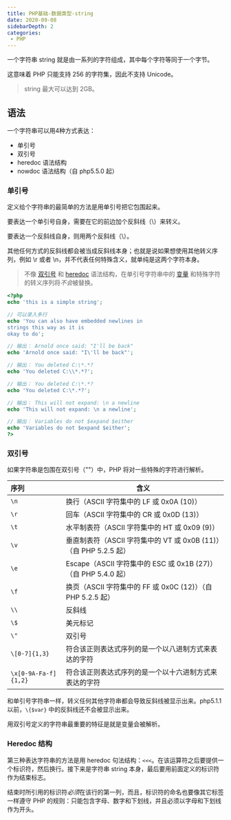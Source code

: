 ```yaml
---
title: PHP基础-数据类型-string
date: 2020-09-08
sidebarDepth: 2
categories:
 - PHP
---
```


一个字符串 string 就是由一系列的字符组成，其中每个字符等同于一个字节。

这意味着 PHP 只能支持 256 的字符集，因此不支持 Unicode。

> string 最大可以达到 2GB。

## 语法

一个字符串可以用4种方式表达：

- 单引号
- 双引号
- heredoc 语法结构
- nowdoc 语法结构（自 php5.5.0 起）

### 单引号

定义给个字符串的最简单的方法是用单引号把它包围起来。

要表达一个单引号自身，需要在它的前边加个反斜线（\）来转义。

要表达一个反斜线自身，则用两个反斜线（\\）。

其他任何方式的反斜线都会被当成反斜线本身；也就是说如果想使用其他转义序列，例如 \r 或者 \n，并不代表任何特殊含义，就单纯是这两个字符本身。

> 不像 [双引号](https://www.php.net/manual/zh/language.types.string.php#language.types.string.syntax.double) 和 [heredoc](https://www.php.net/manual/zh/language.types.string.php#language.types.string.syntax.heredoc) 语法结构，在单引号字符串中的 [变量](https://www.php.net/manual/zh/language.variables.php) 和特殊字符的转义序列将*不会*被替换。

```php
<?php
echo 'this is a simple string';

// 可以录入多行
echo 'You can also have embedded newlines in 
strings this way as it is
okay to do';

// 输出： Arnold once said: "I'll be back"
echo 'Arnold once said: "I\'ll be back"';

// 输出： You deleted C:\*.*?
echo 'You deleted C:\\*.*?';

// 输出： You deleted C:\*.*?
echo 'You deleted C:\*.*?';

// 输出： This will not expand: \n a newline
echo 'This will not expand: \n a newline';

// 输出： Variables do not $expand $either
echo 'Variables do not $expand $either';
?>
```

### 双引号

如果字符串是包围在双引号（""）中，PHP 将对一些特殊的字符进行解析。

| 序列                 | 含义                                                         |
| :------------------- | ------------------------------------------------------------ |
| `\n`                 | 换行（ASCII 字符集中的 LF 或 0x0A (10)）                     |
| `\r`                 | 回车（ASCII 字符集中的 CR 或 0x0D (13)）                     |
| `\t`                 | 水平制表符（ASCII 字符集中的 HT 或 0x09 (9)）                |
| `\v`                 | 垂直制表符（ASCII 字符集中的 VT 或 0x0B (11)）（自 PHP 5.2.5 起） |
| `\e`                 | Escape（ASCII 字符集中的 ESC 或 0x1B (27)）（自 PHP 5.4.0 起） |
| `\f`                 | 换页（ASCII 字符集中的 FF 或 0x0C (12)）（自 PHP 5.2.5 起）  |
| `\\`                 | 反斜线                                                       |
| `\$`                 | 美元标记                                                     |
| `\"`                 | 双引号                                                       |
| `\[0-7]{1,3}`        | 符合该正则表达式序列的是一个以八进制方式来表达的字符         |
| `\x[0-9A-Fa-f]{1,2}` | 符合该正则表达式序列的是一个以十六进制方式来表达的字符       |

和单引号字符串一样，转义任何其他字符串都会导致反斜线被显示出来。php5.1.1以前，`\{$var}` 中的反斜线还不会被显示出来。

用双引号定义的字符串最重要的特征是就是变量会被解析。

### Heredoc 结构

第三种表达字符串的方法是用 heredoc 句法结构：`<<<`。在该运算符之后要提供一个标识符，然后换行。接下来是字符串 string 本身，最后要用前面定义的标识符作为结束标志。

结束时所引用的标识符*必须*在该行的第一列，而且，标识符的命名也要像其它标签一样遵守 PHP 的规则：只能包含字母、数字和下划线，并且必须以字母和下划线作为开头。
